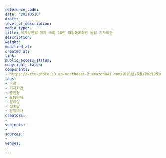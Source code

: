 ```yaml
---
reference_code: 
date: '20210510'
draft: 
level_of_description: 
media_type: 
title: 국가보안법 폐지 국회 10만 입법동의청원 돌입 기자회견
description: 
weight: 
modified_at: 
created_at: 
link: 
public_access_status: 
copyright_status: 
components:
- https://kctu-photo.s3.ap-northeast-2.amazonaws.com/2021년/5월/20210510-국가보안법+폐지+국회+10만+입법동의청원+돌입+기자회견_국회_기자회견_총연맹_노동단체_정의당_진보당_통일역사/_R620863.jpg
tags:
- 국회
- 기자회견
- 총연맹
- 노동단체
- 정의당
- 진보당
- 통일역사
creators:
- 
subjects:
- 
sources:
- 
venues:
- 
---
```

